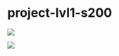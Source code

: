# project-lvl1-s200
<a href="https://codeclimate.com/github/tungatarovM/project-lvl1-s200/maintainability"><img src="https://api.codeclimate.com/v1/badges/67cbd136561556458172/maintainability" /></a>

<a href="https://codeclimate.com/github/tungatarovM/project-lvl1-s200/test_coverage"><img src="https://api.codeclimate.com/v1/badges/67cbd136561556458172/test_coverage" /></a>
